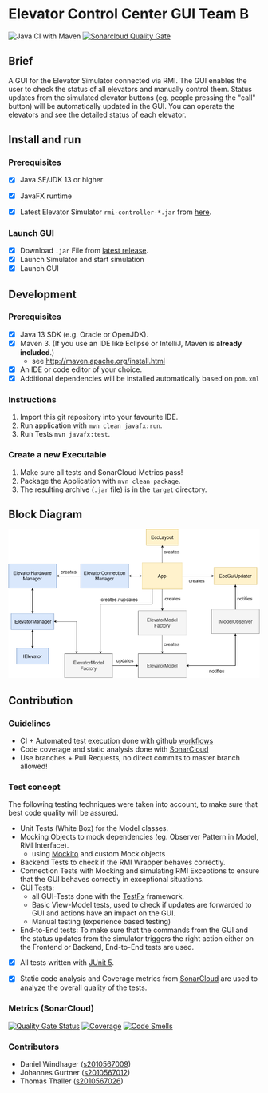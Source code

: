 # Elevator Control Center GUI Team B

![Java CI with Maven](https://github.com/fhhagenberg-sqe-esd-ws21/elevator-control-center-team-b/workflows/Java%20CI%20with%20Maven/badge.svg?branch=master)
[![Sonarcloud Quality Gate](https://sonarcloud.io/api/project_badges/measure?project=fhhagenberg-sqe-esd-ws21_elevator-control-center-team-b&metric=alert_status)](https://sonarcloud.io/dashboard?id=fhhagenberg-sqe-esd-ws21_elevator-control-center-team-b)

## Brief
A GUI for the Elevator Simulator connected via RMI.
The GUI enables the user to check the status of all elevators and manually control them.
Status updates from the simulated elevator buttons (eg. people pressing the "call" button) will be automatically updated in the GUI.
You can operate the elevators and see the detailed status of each elevator.

## Install and run

### Prerequisites

- [x] Java SE/JDK 13 or higher
- [x] JavaFX runtime
- [x] Latest Elevator Simulator `rmi-controller-*.jar` from [here](https://github.com/winterer/elevator/releases/latest).


### Launch GUI

- [x] Download `.jar` File from [latest release](https://github.com/fhhagenberg-sqe-esd-ws21/elevator-control-center-team-b/releases/latest).
- [x] Launch Simulator and start simulation
- [x] Launch GUI

## Development

### Prerequisites

- [x] Java 13 SDK (e.g. Oracle or OpenJDK).
- [x] Maven 3. (If you use an IDE like Eclipse or IntelliJ, Maven is **already included**.)
	- see http://maven.apache.org/install.html
- [x] An IDE or code editor of your choice.
- [x] Additional dependencies will be installed automatically based on `pom.xml`

### Instructions

1. Import this git repository into your favourite IDE.
2. Run application with `mvn clean javafx:run`.
3. Run Tests `mvn javafx:test`.

### Create a new Executable
1. Make sure all tests and SonarCloud Metrics pass!
2. Package the Application with `mvn clean package`.
3. The resulting archive (`.jar` file) is in the `target` directory.

## Block Diagram
![](figures/block_diagram.png)


## Contribution

### Guidelines
- CI + Automated test execution done with github [workflows](.github/workflows/maven.yml)
- Code coverage and static analysis done with [SonarCloud](https://sonarcloud.io/dashboard?id=fhhagenberg-sqe-esd-ws21_elevator-control-center-team-b)
- Use branches + Pull Requests, no direct commits to master branch allowed!

### Test concept
The following testing techniques were taken into account, to make sure that best code quality will be assured.
- Unit Tests (White Box) for the Model classes.
- Mocking Objects to mock dependencies (eg. Observer Pattern in Model, RMI Interface).
  - using [Mockito](https://site.mockito.org) and custom Mock objects
- Backend Tests to check if the RMI Wrapper behaves correctly.
- Connection Tests with Mocking and simulating RMI Exceptions to ensure that the GUI behaves correctly in exceptional situations.
- GUI Tests:
  - all GUI-Tests done with the [TestFx](https://github.com/TestFX/TestFX) framework.
  - Basic View-Model tests, used to check if updates are forwarded to GUI and actions have an impact on the GUI.
  - Manual testing (experience based testing)
- End-to-End tests: To make sure that the commands from the GUI and the status updates from the simulator triggers the right action either on the Frontend or Backend, End-to-End tests are used.


- [x] All tests written with [JUnit 5](https://junit.org/junit5/).
- [x] Static code analysis and Coverage metrics from [SonarCloud](https://sonarcloud.io/dashboard?id=fhhagenberg-sqe-esd-ws21_elevator-control-center-team-b) are used to analyze the overall quality of the tests.


### Metrics (SonarCloud)
[![Quality Gate Status](https://sonarcloud.io/api/project_badges/measure?project=fhhagenberg-sqe-esd-ws21_elevator-control-center-team-b&metric=alert_status)](https://sonarcloud.io/dashboard?id=fhhagenberg-sqe-esd-ws21_elevator-control-center-team-b)
[![Coverage](https://sonarcloud.io/api/project_badges/measure?project=fhhagenberg-sqe-esd-ws21_elevator-control-center-team-b&metric=coverage)](https://sonarcloud.io/dashboard?id=fhhagenberg-sqe-esd-ws21_elevator-control-center-team-b)
[![Code Smells](https://sonarcloud.io/api/project_badges/measure?project=fhhagenberg-sqe-esd-ws21_elevator-control-center-team-b&metric=code_smells)](https://sonarcloud.io/dashboard?id=fhhagenberg-sqe-esd-ws21_elevator-control-center-team-b)


### Contributors
- Daniel Windhager ([s2010567009](mailto:s2010567009@students.fh-hagenberg.at))
- Johannes Gurtner ([s2010567012](mailto:s2010567012@students.fh-hagenberg.at))
- Thomas Thaller ([s2010567026](mailto:s2010567026@students.fh-hagenberg.at))
